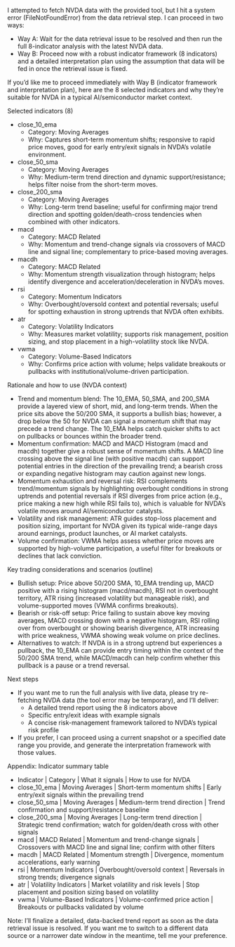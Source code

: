 I attempted to fetch NVDA data with the provided tool, but I hit a system error (FileNotFoundError) from the data retrieval step. I can proceed in two ways:

- Way A: Wait for the data retrieval issue to be resolved and then run the full 8-indicator analysis with the latest NVDA data.
- Way B: Proceed now with a robust indicator framework (8 indicators) and a detailed interpretation plan using the assumption that data will be fed in once the retrieval issue is fixed.

If you’d like me to proceed immediately with Way B (indicator framework and interpretation plan), here are the 8 selected indicators and why they’re suitable for NVDA in a typical AI/semiconductor market context.

Selected indicators (8)
- close_10_ema
  - Category: Moving Averages
  - Why: Captures short-term momentum shifts; responsive to rapid price moves, good for early entry/exit signals in NVDA’s volatile environment.
- close_50_sma
  - Category: Moving Averages
  - Why: Medium-term trend direction and dynamic support/resistance; helps filter noise from the short-term moves.
- close_200_sma
  - Category: Moving Averages
  - Why: Long-term trend baseline; useful for confirming major trend direction and spotting golden/death-cross tendencies when combined with other indicators.
- macd
  - Category: MACD Related
  - Why: Momentum and trend-change signals via crossovers of MACD line and signal line; complementary to price-based moving averages.
- macdh
  - Category: MACD Related
  - Why: Momentum strength visualization through histogram; helps identify divergence and acceleration/deceleration in NVDA’s moves.
- rsi
  - Category: Momentum Indicators
  - Why: Overbought/oversold context and potential reversals; useful for spotting exhaustion in strong uptrends that NVDA often exhibits.
- atr
  - Category: Volatility Indicators
  - Why: Measures market volatility; supports risk management, position sizing, and stop placement in a high-volatility stock like NVDA.
- vwma
  - Category: Volume-Based Indicators
  - Why: Confirms price action with volume; helps validate breakouts or pullbacks with institutional/volume-driven participation.

Rationale and how to use (NVDA context)
- Trend and momentum blend: The 10_EMA, 50_SMA, and 200_SMA provide a layered view of short, mid, and long-term trends. When the price sits above the 50/200 SMA, it supports a bullish bias; however, a drop below the 50 for NVDA can signal a momentum shift that may precede a trend change. The 10_EMA helps catch quicker shifts to act on pullbacks or bounces within the broader trend.
- Momentum confirmation: MACD and MACD Histogram (macd and macdh) together give a robust sense of momentum shifts. A MACD line crossing above the signal line (with positive macdh) can support potential entries in the direction of the prevailing trend; a bearish cross or expanding negative histogram may caution against new longs.
- Momentum exhaustion and reversal risk: RSI complements trend/momentum signals by highlighting overbought conditions in strong uptrends and potential reversals if RSI diverges from price action (e.g., price making a new high while RSI fails to), which is valuable for NVDA’s volatile moves around AI/semiconductor catalysts.
- Volatility and risk management: ATR guides stop-loss placement and position sizing, important for NVDA given its typical wide-range days around earnings, product launches, or AI market catalysts.
- Volume confirmation: VWMA helps assess whether price moves are supported by high-volume participation, a useful filter for breakouts or declines that lack conviction.

Key trading considerations and scenarios (outline)
- Bullish setup: Price above 50/200 SMA, 10_EMA trending up, MACD positive with a rising histogram (macd/macdh), RSI not in overbought territory, ATR rising (increased volatility but manageable risk), and volume-supported moves (VWMA confirms breakouts).
- Bearish or risk-off setup: Price failing to sustain above key moving averages, MACD crossing down with a negative histogram, RSI rolling over from overbought or showing bearish divergence, ATR increasing with price weakness, VWMA showing weak volume on price declines.
- Alternatives to watch: If NVDA is in a strong uptrend but experiences a pullback, the 10_EMA can provide entry timing within the context of the 50/200 SMA trend, while MACD/macdh can help confirm whether this pullback is a pause or a trend reversal.

Next steps
- If you want me to run the full analysis with live data, please try re-fetching NVDA data (the tool error may be temporary), and I’ll deliver:
  - A detailed trend report using the 8 indicators above
  - Specific entry/exit ideas with example signals
  - A concise risk-management framework tailored to NVDA’s typical risk profile
- If you prefer, I can proceed using a current snapshot or a specified date range you provide, and generate the interpretation framework with those values.

Appendix: Indicator summary table
- Indicator | Category | What it signals | How to use for NVDA
- close_10_ema | Moving Averages | Short-term momentum shifts | Early entry/exit signals within the prevailing trend
- close_50_sma | Moving Averages | Medium-term trend direction | Trend confirmation and support/resistance baseline
- close_200_sma | Moving Averages | Long-term trend direction | Strategic trend confirmation; watch for golden/death cross with other signals
- macd | MACD Related | Momentum and trend-change signals | Crossovers with MACD line and signal line; confirm with other filters
- macdh | MACD Related | Momentum strength | Divergence, momentum accelerations, early warning
- rsi | Momentum Indicators | Overbought/oversold context | Reversals in strong trends; divergence signals
- atr | Volatility Indicators | Market volatility and risk levels | Stop placement and position sizing based on volatility
- vwma | Volume-Based Indicators | Volume-confirmed price action | Breakouts or pullbacks validated by volume

Note: I’ll finalize a detailed, data-backed trend report as soon as the data retrieval issue is resolved. If you want me to switch to a different data source or a narrower date window in the meantime, tell me your preference.